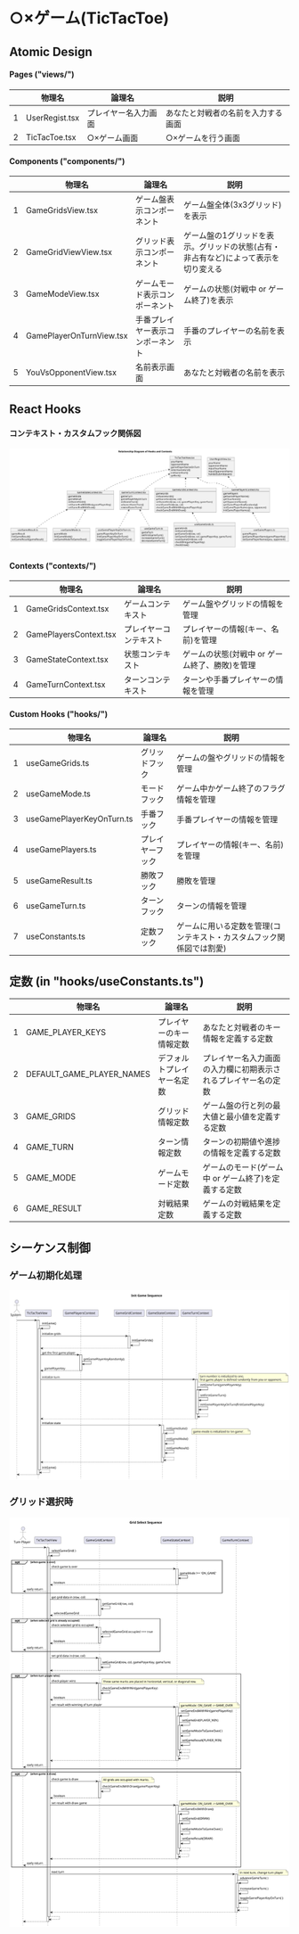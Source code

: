 # ○×ゲーム(TicTacToe)


## Atomic Design
#### Pages ("views/")

|   | 物理名         | 論理名               | 説明                             |
|---|----------------|----------------------|----------------------------------|
| 1 | UserRegist.tsx | プレイヤー名入力画面 | あなたと対戦者の名前を入力する画面 |
| 2 | TicTacToe.tsx  | ○×ゲーム画面         | ○×ゲームを行う画面                 |


#### Components ("components/")

|   | 物理名                   | 論理名                           | 説明                                                                                |
|---|--------------------------|----------------------------------|-------------------------------------------------------------------------------------|
| 1 | GameGridsView.tsx        | ゲーム盤表示コンポーネント       | ゲーム盤全体(3x3グリッド)を表示                                                     |
| 2 | GameGridViewView.tsx     | グリッド表示コンポーネント       | ゲーム盤の1グリッドを表示。グリッドの状態(占有・非占有など)によって表示を切り変える |
| 3 | GameModeView.tsx         | ゲームモード表示コンポーネント   | ゲームの状態(対戦中 or ゲーム終了)を表示                                            |
| 4 | GamePlayerOnTurnView.tsx | 手番プレイヤー表示コンポーネント | 手番のプレイヤーの名前を表示                                                        |
| 5 | YouVsOpponentView.tsx    | 名前表示画面                     | あなたと対戦者の名前を表示                                                          |

## React Hooks

#### コンテキスト・カスタムフック関係図

![hook diagram](md/hooks-contexts-relationship-diagram.svg)

#### Contexts ("contexts/")

|   | 物理名                 | 論理名                 | 説明                                                             |
|---|------------------------|------------------------|------------------------------------------------------------------|
| 1 | GameGridsContext.tsx   | ゲームコンテキスト     | ゲーム盤やグリッドの情報を管理                                           |
| 2 | GamePlayersContext.tsx | プレイヤーコンテキスト | プレイヤーの情報(キー、名前)を管理                                         |
| 3 | GameStateContext.tsx   | 状態コンテキスト       | ゲームの状態(対戦中 or ゲーム終了、勝敗)を管理 |
| 4 | GameTurnContext.tsx    | ターンコンテキスト     | ターンや手番プレイヤーの情報を管理                           |


#### Custom Hooks ("hooks/")

|   | 物理名                    | 論理名           | 説明                                                                 |
|---|---------------------------|------------------|----------------------------------------------------------------------|
| 1 | useGameGrids.ts           | グリッドフック   | ゲームの盤やグリッドの情報を管理                                     |
| 2 | useGameMode.ts            | モードフック     | ゲーム中かゲーム終了のフラグ情報を管理                               |
| 3 | useGamePlayerKeyOnTurn.ts | 手番フック       | 手番プレイヤーの情報を管理                                           |
| 4 | useGamePlayers.ts         | プレイヤーフック | プレイヤーの情報(キー、名前)を管理                                   |
| 5 | useGameResult.ts          | 勝敗フック       | 勝敗を管理                                                           |
| 6 | useGameTurn.ts            | ターンフック     | ターンの情報を管理                                                   |
| 7 | useConstants.ts           | 定数フック       | ゲームに用いる定数を管理(コンテキスト・カスタムフック関係図では割愛) |


## 定数 (in "hooks/useConstants.ts")

|   | 物理名                    | 論理名                     | 説明                                                           |
|---|---------------------------|----------------------------|----------------------------------------------------------------|
| 1 | GAME_PLAYER_KEYS          | プレイヤーのキー情報定数   | あなたと対戦者のキー情報を定義する定数                         |
| 2 | DEFAULT_GAME_PLAYER_NAMES | デフォルトプレイヤー名定数 | プレイヤー名入力画面の入力欄に初期表示されるプレイヤー名の定数 |
| 3 | GAME_GRIDS                | グリッド情報定数           | ゲーム盤の行と列の最大値と最小値を定義する定数                 |
| 4 | GAME_TURN                 | ターン情報定数             | ターンの初期値や進捗の情報を定義する定数                       |
| 5 | GAME_MODE                 | ゲームモード定数           | ゲームのモード(ゲーム中 or ゲーム終了)を定義する定数           |
| 6 | GAME_RESULT               | 対戦結果定数               | ゲームの対戦結果を定義する定数                                 |

## シーケンス制御

### ゲーム初期化処理

![initGame sequence](md/init-game-sequence.svg)

### グリッド選択時

![selectGameGrid sequence](md/grid-select-sequence.svg)


